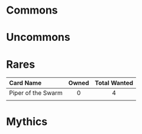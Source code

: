 # Commons


# Uncommons


# Rares

| Card Name          | Owned | Total Wanted |
| :----------------- | :---: | :----------: |
| Piper of the Swarm |   0   |      4       |
|  |       |              |


# Mythics
